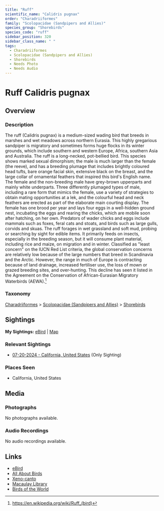 ```yaml
---
title: "Ruff"
scientific_name: "Calidris pugnax"
order: "Charadriiformes"
family: "Scolopacidae (Sandpipers and Allies)"
species_group: "Shorebirds"
species_code: "ruff"
sidebar_position: 320
sidebar_class_name: " "
tags: 
  - Charadriiformes
  - Scolopacidae (Sandpipers and Allies)
  - Shorebirds
  - Needs Photo
  - Needs Audio
---
```


# Ruff <span className='sci_name'>Calidris pugnax</span>

## Overview

### Description
The ruff (Calidris pugnax) is a medium-sized wading bird that breeds in marshes and wet meadows across northern Eurasia. This highly gregarious sandpiper is migratory and sometimes forms huge flocks in its winter grounds, which include southern and western Europe, Africa, southern Asia and Australia.
The ruff is a long-necked, pot-bellied bird. This species shows marked sexual dimorphism; the male is much larger than the female (the reeve), and has a breeding plumage that includes brightly coloured head tufts, bare orange facial skin, extensive black on the breast, and the large collar of ornamental feathers that inspired this bird's English name. The female and the non-breeding male have grey-brown upperparts and mainly white underparts. Three differently plumaged types of male, including a rare form that mimics the female, use a variety of strategies to obtain mating opportunities at a lek, and the colourful head and neck feathers are erected as part of the elaborate main courting display. The female has one brood per year and lays four eggs in a well-hidden ground nest, incubating the eggs and rearing the chicks, which are mobile soon after hatching, on her own. Predators of wader chicks and eggs include mammals such as foxes, feral cats and stoats, and birds such as large gulls, corvids and skuas.
The ruff forages in wet grassland and soft mud, probing or searching by sight for edible items. It primarily feeds on insects, especially in the breeding season, but it will consume plant material, including rice and maize, on migration and in winter. Classified as "least concern" on the IUCN Red List criteria, the global conservation concerns are relatively low because of the large numbers that breed in Scandinavia and the Arctic. However, the range in much of Europe is contracting because of land drainage, increased fertiliser use, the loss of mown or grazed breeding sites, and over-hunting. This decline has seen it listed in the Agreement on the Conservation of African-Eurasian Migratory Waterbirds (AEWA).[^1]

[^1]: https://en.wikipedia.org/wiki/Ruff_(bird)

### Taxonomy
[Charadriiformes](/tags/charadriiformes) > [Scolopacidae (Sandpipers and Allies)](/tags/scolopacidae-sandpipers-and-allies) > [Shorebirds](/tags/shorebirds)


## Sightings

**My Sightings:** [eBird](https://ebird.org/lifelist?r=world&time=life&spp=ruff) | [Map](/map?species_code=ruff)

### Relevant Sightings

* [07-20-2024 - California, United States](https://ebird.org/checklist/S190446672) (Only Sighting)

### Places Seen

* California, United States



## Media
### Photographs
No photographs available.

### Audio Recordings
No audio recordings available.

## Links
* [eBird](https://ebird.org/species/ruff) 
* [All About Birds](https://www.allaboutbirds.org/guide/ruff) 
* [Xeno-canto](https://www.xeno-canto.org/species/calidris-pugnax) 
* [Macaulay Library](https://search.macaulaylibrary.org/catalog?taxonCode=ruff&sort=rating_rank_desc)
* [Birds of the World](https://birdsoftheworld.org/bow/species/ruff)
